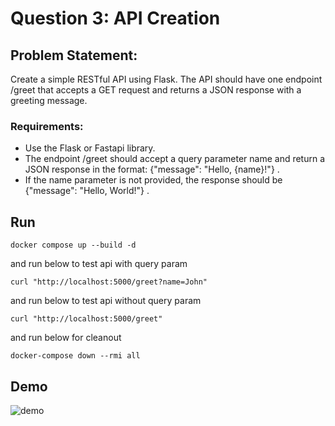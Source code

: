 # Question 3: API Creation

## Problem Statement:
Create a simple RESTful API using Flask. The API should have one endpoint /greet that accepts a GET request and returns a JSON response with a greeting message.

### Requirements:


* Use the Flask or Fastapi library.
* The endpoint /greet should accept a query parameter name and return a JSON response in the format: {"message": "Hello,
{name}!"} .
* If the name parameter is not provided, the response should be {"message": "Hello, World!"} .


## Run
```
docker compose up --build -d
```
and run below to test api with query param
```
curl "http://localhost:5000/greet?name=John"
```
and run below to test api without query param
```
curl "http://localhost:5000/greet"
```
and run below for cleanout
```
docker-compose down --rmi all
```

## Demo
![demo](https://github.com/thomas-chiang/api_creation/assets/84237929/0aa22e6d-ac81-4a3f-a485-341079e8b9db)


